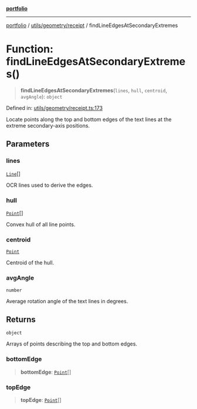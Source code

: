 [**portfolio**](../../../../README.md)

***

[portfolio](../../../../modules.md) / [utils/geometry/receipt](../README.md) / findLineEdgesAtSecondaryExtremes

# Function: findLineEdgesAtSecondaryExtremes()

> **findLineEdgesAtSecondaryExtremes**(`lines`, `hull`, `centroid`, `avgAngle`): `object`

Defined in: [utils/geometry/receipt.ts:173](https://github.com/tnorlund/Portfolio/blob/be280edd56cb0c04f4cc7ed01e36c4afe74e46a0/portfolio/utils/geometry/receipt.ts#L173)

Locate points along the top and bottom edges of the text lines at the
extreme secondary-axis positions.

## Parameters

### lines

[`Line`](../../../../types/api/interfaces/Line.md)[]

OCR lines used to derive the edges.

### hull

[`Point`](../../basic/interfaces/Point.md)[]

Convex hull of all line points.

### centroid

[`Point`](../../basic/interfaces/Point.md)

Centroid of the hull.

### avgAngle

`number`

Average rotation angle of the text lines in
degrees.

## Returns

`object`

Arrays of points describing the top and bottom edges.

### bottomEdge

> **bottomEdge**: [`Point`](../../basic/interfaces/Point.md)[]

### topEdge

> **topEdge**: [`Point`](../../basic/interfaces/Point.md)[]
